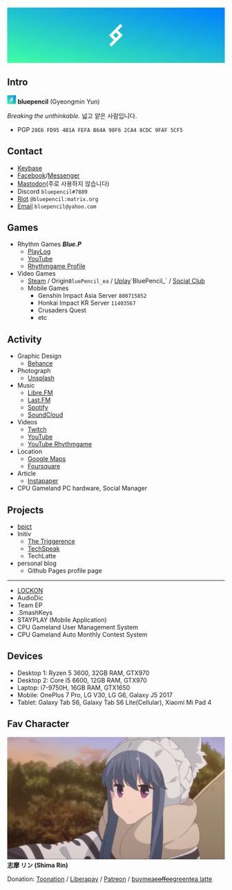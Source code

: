![bp_logo](https://raw.githubusercontent.com/Blue-Pencil/blue-pencil.github.io/master/images/bp_l.webp)

## Intro
![bp_logo](https://raw.githubusercontent.com/Blue-Pencil/blue-pencil.github.io/master/images/bp_20px.webp)  **bluepencil** (Gyeongmin Yun)

_Breaking the unthinkable._ 넓고 얕은 사람입니다.

-   PGP `28E6 FD95 4B1A FEFA B64A 98F6 2CA4 8CDC 9FAF 5CF5`

## Contact
-   [Keybase](https://keybase.io/bluepencil)
-   [Facebook](https://fb.me/ygmbp)/[Messenger](https://m.me/ygmbp)
-   [Mastodon](https://twingyeo.com/BluePencil)(주로 사용하지 않습니다)
-   Discord `bluepencil#7889`
-   [Riot](https://matrix.to/#/@bluepencil:matrix.org)  `@bluepencil:matrix.org`
-   [Email](mailto:bluepencil@yahoo.com)  `bluepencil@yahoo.com`

## Games
-   Rhythm Games **_Blue.P_**
    -   [PlayLog](http://rhythmbase.top)
    -   [YouTube](https://www.youtube.com/channel/UCIv2uKTHQRnxTcZQrtk66-g)
    -   [Rhythmgame Profile](https://wiki.rhythm.lol/wiki/%EC%82%AC%EC%9A%A9%EC%9E%90:BlueP)
-   Video Games
    -   [Steam](http://s.team/p/hcp-wpww) / Origin`BluePencil_ea` / [Uplay](https://club.ubisoft.com/en-US/profile/BluePencil_)`BluePencil_` / [Social Club](https://ko.socialclub.rockstargames.com/member/SKREEN-/)
    -   Mobile Games
        -   Genshin Impact Asia Server `800715852`
        -   Honkai Impact KR Server `11403567`
        -   Crusaders Quest
        -   etc

## Activity
-   Graphic Design
    -   [Behance](https://www.behance.net/)
-   Photograph
    -   [Unsplash](https://unsplash.com/@bluepencil)
-   Music
    -   [Libre.FM](https://libre.fm/user/BluePencil)
    -   [Last.FM](https://www.last.fm/user/BluePencil-)
    -   [Spotify](https://open.spotify.com/user/36snujpp9wat23uzlh0a7w8em)
    -   [SoundCloud](https://soundcloud.com/bluepencil)
-   Videos
    -   [Twitch](https://www.twitch.tv/bluepenciltwitch)
    -   [YouTube](https://www.youtube.com/c/BluePencil_bp)
    -   [YouTube Rhythmgame](https://www.youtube.com/channel/UCIv2uKTHQRnxTcZQrtk66-g)
-   Location
    -   [Google Maps](https://www.google.com/maps/contrib/104815533656877035780/reviews/)
    -   [Foursquare](https://ko.foursquare.com/blu_p_)
-   Article
    -   [Instapaper](https://www.instapaper.com/p/bluepencil)
-   CPU Gameland PC hardware, Social Manager

## Projects
-   [bpict](https://t.me/s/bpict)
-   Initiv
    -   [The Triggerence](https://triggerence.com)
    -   [TechSpeak](https://rentry.co/TechSpeak)
    -   TechLatte
-   personal blog
    -   Github Pages profile page
-----
-   [LOCKON](https://medium.com/@panavision)
-   AudioDic
-   Team EP
-   .SmashKeys
-   STAYPLAY (Mobile Application)
-   CPU Gameland User Management System
-   CPU Gameland Auto Monthly Contest System

## Devices
-   Desktop 1: Ryzen 5 3600, 32GB RAM, GTX970
-   Desktop 2: Core i5 6600, 12GB RAM, GTX970
-   Laptop: i7-9750H, 16GB RAM, GTX1650
-   Mobile: OnePlus 7 Pro, LG V30, LG G6, Galaxy J5 2017
-   Tablet: Galaxy Tab S6, Galaxy Tab S6 Lite(Cellular), Xiaomi Mi Pad 4

## Fav Character

![rin](https://raw.githubusercontent.com/Blue-Pencil/blue-pencil.github.io/master/images/rin.webp)
**志摩 リン (Shima Rin)**

Donation: [Toonation](https://toon.at/donate/bluepencil) / [Liberapay](https://liberapay.com/BluePencil/) / [Patreon](https://www.patreon.com/bluepencil/) / [buymea~~coffee~~greentea latte](https://www.buymeacoffee.com/bluepencil)